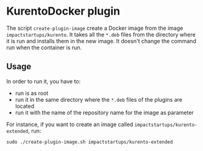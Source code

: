 # KurentoDocker plugin

The script `create-plugin-image` create a Docker image from the image `impactstartups/kurento`. It takes all the `*.deb` files from the directory where it is run and installs them in the new image. It doesn't change the command run when the container is run. 

## Usage

In order to run it, you have to:
* run is as root
* run it in the same directory where the `*.deb` files of the plugins are located
* run it with the name of the repository name for the image as parameter

For instance, if you want to create an image called `impactstartups/kurento-extended`, run:

```
sudo ./create-plugin-image.sh impactstartups/kurento-extended
```
